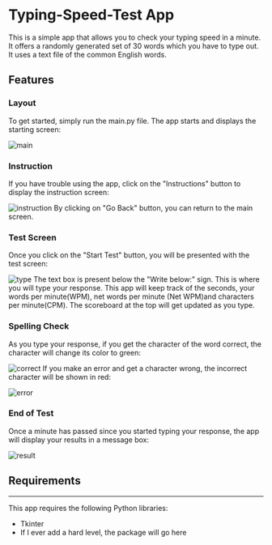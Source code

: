 # Typing-Speed-Test App
This is a simple app that allows you to check your typing speed in a minute. It offers a randomly generated set of 30 words which you have to type out. It uses a text file of the common English words.
## Features
### Layout
To get started, simply run the main.py file. The app starts and displays the starting screen:

![main](https://github.com/samriddhinechali1/typing-speed-test/assets/120707106/4b7ce3d3-8d25-443d-9c28-824fe92cc5da)

### Instruction
If you have trouble using the app, click on the "Instructions" button to display the instruction screen:

![instruction](https://github.com/samriddhinechali1/typing-speed-test/assets/120707106/05a3664e-9025-4025-b831-37adba1a4049)
By clicking on "Go Back" button, you can return to the main screen.
### Test Screen
Once you click on the "Start Test" button, you will be presented with the test screen:

![type](https://github.com/samriddhinechali1/typing-speed-test/assets/120707106/2c248ccf-7a17-4ef2-a536-819316014970)
The text box is present below the "Write below:" sign. This is where you will type your response. This app will keep track of the seconds, your words per minute(WPM), net words per minute (Net WPM)and characters per minute(CPM). The scoreboard at the top will get updated as you type.
### Spelling Check
As you type your response, if you get the character of the word correct, the character will change its color to green:

![correct](https://github.com/samriddhinechali1/typing-speed-test/assets/120707106/d5dcee42-ee63-4b2d-b426-f0f321ee361a)
If you make an error and get a character wrong, the incorrect character will be shown in red:

![error](https://github.com/samriddhinechali1/typing-speed-test/assets/120707106/ea40fa1d-521c-4ad9-9a6b-e7c30deacedc)
### End of Test
Once a minute has passed since you started typing your response, the app will display your results in a message box:

![result](https://github.com/samriddhinechali1/typing-speed-test/assets/120707106/d128f103-9a88-4b86-bb60-e8bfbeb74764)
## Requirements
***
This app requires the following Python libraries:
* Tkinter
* If I ever add a hard level, the package will go here
